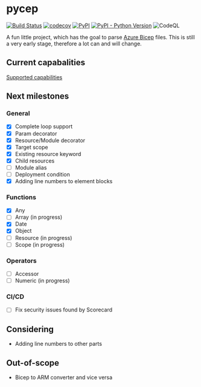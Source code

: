 # pycep

[![Build Status](https://github.com/gruebel/pycep/workflows/CI/badge.svg)](https://github.com/gruebel/pycep/actions)
[![codecov](https://codecov.io/gh/gruebel/pycep/branch/master/graph/badge.svg?token=49WHVYGE1D)](https://codecov.io/gh/gruebel/pycep)
[![PyPI](https://img.shields.io/pypi/v/pycep-parser)](https://pypi.org/project/pycep-parser/)
[![PyPI - Python Version](https://img.shields.io/pypi/pyversions/pycep-parser)](https://github.com/gruebel/pycep)
![CodeQL](https://github.com/gruebel/pycep/workflows/CodeQL/badge.svg)

A fun little project, which has the goal to parse
[Azure Bicep](https://github.com/Azure/bicep) files.
This is still a very early stage, therefore a lot can and will change.

## Current capabalities

[Supported capabilities](docs/capabilities.md)

## Next milestones

### General
- [x] Complete loop support
- [x] Param decorator
- [x] Resource/Module decorator
- [x] Target scope
- [x] Existing resource keyword
- [x] Child resources
- [ ] Module alias
- [ ] Deployment condition
- [x] Adding line numbers to element blocks

### Functions
- [x] Any
- [ ] Array (in progress)
- [x] Date
- [x] Object
- [ ] Resource (in progress)
- [ ] Scope (in progress)

### Operators
- [ ] Accessor
- [ ] Numeric (in progress)

### CI/CD
- [ ] Fix security issues found by Scorecard

## Considering
- Adding line numbers to other parts

## Out-of-scope
- Bicep to ARM converter and vice versa
